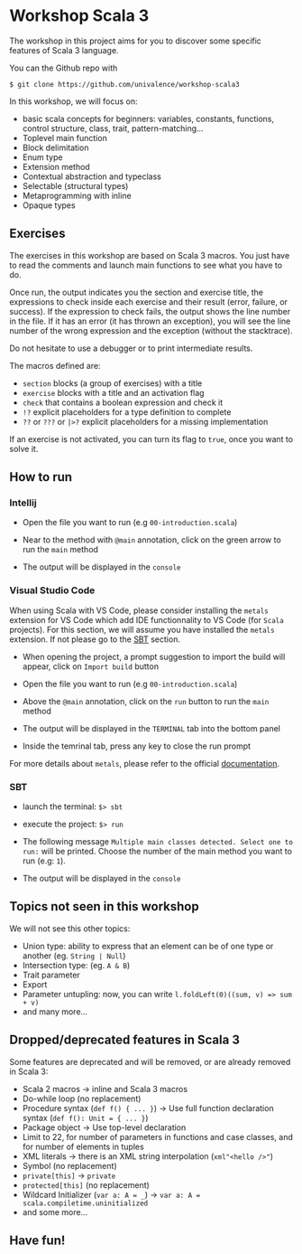 # Workshop Scala 3

The workshop in this project aims for you to discover some specific
features of Scala 3 language.

You can the Github repo with

```shell
$ git clone https://github.com/univalence/workshop-scala3
```

In this workshop, we will focus on:

* basic scala concepts for beginners: variables, constants, functions, control structure, class, trait, pattern-matching...
* Toplevel main function
* Block delimitation
* Enum type
* Extension method
* Contextual abstraction and typeclass
* Selectable (structural types)
* Metaprogramming with inline
* Opaque types

## Exercises

The exercises in this workshop are based on Scala 3 macros. You just
have to read the comments and launch main functions to see what you
have to do.

Once run, the output indicates you the section and exercise title, the
expressions to check inside each exercise and their result (error,
failure, or success). If the expression to check fails, the output
shows the line number in the file. If it has an error (it has thrown
an exception), you will see the line number of the wrong expression and
the exception (without the stacktrace).

Do not hesitate to use a debugger or to print intermediate results.

The macros defined are:

* `section` blocks (a group of exercises) with a title
* `exercise` blocks with a title and an activation flag
* `check` that contains a boolean expression and check it
* `!?` explicit placeholders for a type definition to complete
* `??` or `???` or `|>?` explicit placeholders for a missing implementation

If an exercise is not activated, you can turn its flag to `true`, once
you want to solve it.

## How to run

### Intellij

- Open the file you want to run (e.g `00-introduction.scala`)

- Near to the method with `@main` annotation, click on the green arrow to run the `main` method

- The output will be displayed in the `console`

### Visual Studio Code

When using Scala with VS Code, please consider installing the `metals` extension for VS Code which add IDE functionnality to VS Code (for `Scala` projects).
For this section, we will assume you have installed the `metals` extension. If not please go to the [SBT](#sbt) section.

- When opening the project, a prompt suggestion to import the build will appear, click on `Import build` button

- Open the file you want to run (e.g `00-introduction.scala`)

- Above the `@main` annotation, click on the `run` button to run the `main` method

- The output will be displayed in the `TERMINAL` tab into the bottom panel

- Inside the temrinal tab, press any key to close the run prompt

For more details about `metals`, please refer to the official [documentation](https://scalameta.org/metals/docs/editors/vscode/#running-and-debugging-your-code).

### SBT

- launch the terminal: `$> sbt`

- execute the project: `$> run`

- The following message `Multiple main classes detected. Select one to run:` will be printed. Choose the number of the main method you want to run (e.g: `1`).

- The output will be displayed in the `console`

## Topics not seen in this workshop

We will not see this other topics:

* Union type: ability to express that an element can be of one type or
  another (eg. `String | Null`)
* Intersection type: (eg. `A & B`)
* Trait parameter
* Export
* Parameter untupling: now, you can write `l.foldLeft(0)((sum, v) => sum + v)`
* and many more...

## Dropped/deprecated features in Scala 3

Some features are deprecated and will be removed, or are already removed in Scala 3:

* Scala 2 macros -> inline and Scala 3 macros
* Do-while loop (no replacement)
* Procedure syntax (`def f() { ... }`) -> Use full function declaration syntax (`def f(): Unit = { ... }`)
* Package object -> Use top-level declaration
* Limit to 22, for number of parameters in functions and case classes, and for number of elements in tuples
* XML literals -> there is an XML string interpolation (`xml"<hello />"`)
* Symbol (no replacement)
* `private[this]` -> `private`
* `protected[this]` (no replacement)
* Wildcard Initializer (`var a: A = _`) -> `var a: A = scala.compiletime.uninitialized`
* and some more...

## Have fun!
